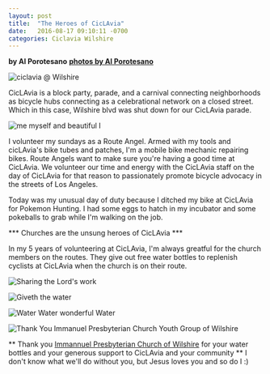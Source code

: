 ```yaml
---
layout: post
title:  "The Heroes of CicLAvia"
date:   2016-08-17 09:10:11 -0700
categories: Ciclavia Wilshire
---
```

**by Al Porotesano**
**[photos by Al Porotesano](https://flic.kr/s/aHskFaMF1A)**

![ciclavia @ Wilshire](https://c7.staticflickr.com/9/8274/28924617342_0f9235505d_c.jpg)

CicLAvia is a block party, parade, and a carnival connecting neighborhoods as bicycle hubs connecting as a celebrational network on a closed street. Which in this case, Wilshire blvd was shut down for our CicLAvia parade.

![me myself and beautiful I](https://c5.staticflickr.com/9/8079/28946612252_27c979902e_c.jpg)

I volunteer my sundays as a Route Angel. Armed with my tools and cicLAvia's bike tubes and patches, I'm a mobile bike mechanic repairing bikes. Route Angels want to make sure you're having a good time at CicLAvia. We volunteer our time and energy with the CicLAvia staff on the day of CicLAvia for that reason to passionately promote bicycle advocacy in the streets of Los Angeles.

Today was my unusual day of duty because I ditched my bike at CicLAvia for Pokemon Hunting. I had some eggs to hatch in my incubator and some pokeballs to grab while I'm walking on the job.

*** Churches are the unsung heroes of CicLAvia ***

In my 5 years of volunteering at CicLAvia, I'm always greatful for the church members on the routes. They give out free water bottles to replenish cyclists at CicLAvia when the church is on their route. 

![Sharing the Lord's work](https://c2.staticflickr.com/9/8442/28953728441_0480f3f13d_c.jpg)

![Giveth the water](https://c7.staticflickr.com/9/8695/28409397894_0974c5bc0c_c.jpg)

![Water Water wonderful Water](https://c5.staticflickr.com/9/8120/28996708356_7d58ac8623_c.jpg)

![Thank You Immanuel Presbyterian Church Youth Group of Wilshire](https://c8.staticflickr.com/9/8033/28953797751_e233b14c78_c.jpg)

** Thank you [Immannuel Presbyterian Church of Wilshire](http://immanuelpres.org/en_US/) for your water bottles and your generous support to CicLAvia and your community ** I don't know what we'll do without you, but Jesus loves you and so do I :)


